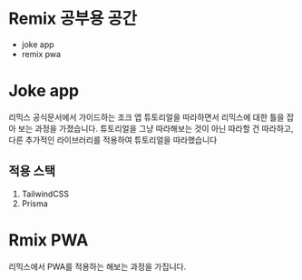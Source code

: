 # Remix 공부용 공간

- joke app
- remix pwa

# Joke app

리믹스 공식문서에서 가이드하는 조크 앱 튜토리얼을 따라하면서 리믹스에 대한 틀을 잡아 보는 과정을 가졌습니다.
튜토리얼을 그냥 따라해보는 것이 아닌 따라할 건 따라하고, 다른 추가적인 라이브러리를 적용하여 튜토리얼을 따라했습니다

## 적용 스택
1. TailwindCSS
2. Prisma

# Rmix PWA

리믹스에서 PWA를 적용하는 해보는 과정을 가집니다.
